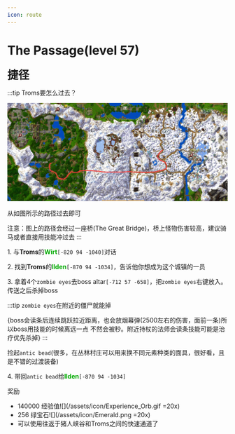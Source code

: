 ```yaml
---
icon: route
---
```



# The Passage(level 57)
<span style="font-size: 25px;">**捷径**</span>

:::tip Troms要怎么过去？

![](/assets/img/qa6.jpg)

从如图所示的路径过去即可

注意：图上的路径会经过一座桥(The Great Bridge)，桥上怪物伤害较高，建议骑马或者直接用技能冲过去
:::

<span class="stage-index">1.</span> 与**Troms**的<font color=00AA00>**Wirt**</font>`[-820 94 -1040]`对话

<span class="stage-index">2.</span> 找到**Troms**的<font color=00AA00>**Ilden**</font>`[-870 94 -1034]`，告诉他你想成为这个城镇的一员

<span class="stage-index">3.</span> 拿着4个`zombie eyes`去boss altar`[-712 57 -658]`，把`zombie eyes`右键放入。传送之后杀掉boss

:::tip
`zombie eyes`在附近的僵尸就能掉

{boss会读条后连续跳跃拉近距离，也会放烟幕弹(2500左右的伤害，面前一条)所以boss用技能的时候离远一点 不然会被秒。附近持杖的法师会读条技能可能是治疗优先杀掉}
:::

捡起`antic bead`(很多，在丛林村庄可以用来换不同元素种类的面具，很好看，且是不错的过渡装备)

<span class="stage-index">4.</span> 带回`antic bead`给<font color=00AA00>**Ilden**</font>`[-870 94 -1034]`

奖励
+ 140000 经验值![](/assets/icon/Experience_Orb.gif =20x)
+ 256 绿宝石![](/assets/icon/Emerald.png =20x)
+ 可以使用往返于猪人峡谷和Troms之间的快速通道了